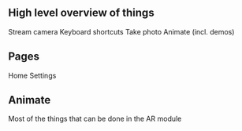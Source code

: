 ## High level overview of things ##
Stream camera
Keyboard shortcuts
Take photo
Animate (incl. demos)

## Pages ##
Home
Settings

## Animate ##
Most of the things that can be done in the AR module
